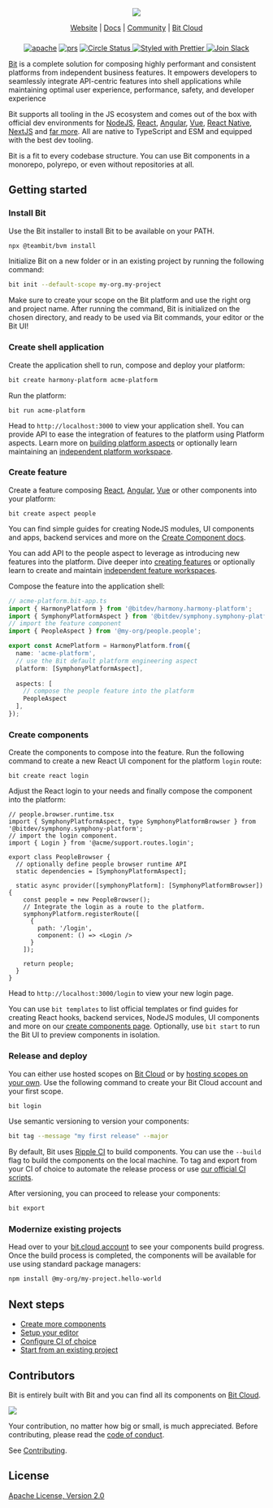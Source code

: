 <p align="center">
  <img src="http://static.bit.dev/bit-docs/readme-bit-logo.png"/>
</p>

<p align="center">
  <a href="https://bit.dev/">Website</a> |
  <a href="https://bit.dev/docs/">Docs</a> |
  <a href="https://bit.cloud/bitdev">Community</a> |
  <a href="https://bit.cloud/">Bit Cloud</a>
</p>

</p>

<h3 align="center">
</h3>

<p align="center">
  
<p align="center">
<a href="https://opensource.org/licenses/Apache-2.0"><img alt="apache" src="https://img.shields.io/badge/License-Apache%202.0-blue.svg"></a>
<a href="https://github.com/teambit/bit/blob/master/CONTRIBUTING.md"><img alt="prs" src="https://img.shields.io/badge/PRs-welcome-brightgreen.svg"></a>
<a href="https://circleci.com/gh/teambit/bit/tree/master"><img alt="Circle Status" src="https://circleci.com/gh/teambit/bit/tree/master.svg?style=shield">
<a href="https://github.com/prettier/prettier"><img alt ="Styled with Prettier" src="https://img.shields.io/badge/styled_with-prettier-ff69b4.svg">
<a href="https://join.slack.com/t/bit-dev-community/shared_invite/zt-1vq1vcxxu-CEVobR1p9BurmW8QnQFh1w" ><img alt="Join Slack" src="https://img.shields.io/badge/Slack-Join%20Bit%20Slack-blueviolet"/></a>

[Bit](https://bit.dev) is a complete solution for composing highly performant and consistent platforms from independent business features. It empowers developers to seamlessly integrate API-centric features into shell applications while maintaining optimal user experience, performance, safety, and developer experience

Bit supports all tooling in the JS ecosystem and comes out of the box with official dev environments for [NodeJS](https://bit.dev/docs/backend-intro), [React](https://bit.dev/docs/react-intro), [Angular](https://bit.dev/docs/angular-introduction), [Vue](https://bit.dev/docs/vue-intro), [React Native](https://bit.dev/docs/react-native-intro), [NextJS](https://bit.dev/docs/quick-start/hello-world-nextjs) and [far more](https://bit.dev/docs). All are native to TypeScript and ESM and equipped with the best dev tooling.

Bit is a fit to every codebase structure. You can use Bit components in a monorepo, polyrepo, or even without repositories at all. 

## Getting started

### Install Bit

Use the Bit installer to install Bit to be available on your PATH.

```bash
npx @teambit/bvm install
```

Initialize Bit on a new folder or in an existing project by running the following command:

```bash
bit init --default-scope my-org.my-project
```

Make sure to create your scope on the Bit platform and use the right org and project name. After running the command, Bit is initialized on the chosen directory, and ready to be used via Bit commands, your editor or the Bit UI!

### Create shell application

Create the application shell to run, compose and deploy your platform:

```bash
bit create harmony-platform acme-platform
```

Run the platform:

```
bit run acme-platform
```

Head to `http://localhost:3000` to view your application shell. You can provide API to ease the integration of features to the platform using Platform aspects. Learn more on [building platform aspects](https://bit.dev/docs/platform-engineering/platform-aspects) or optionally learn maintaining an [independent platform workspace](https://bit.dev/docs/workspaces/platform-workspace).

### Create feature

Create a feature composing [React](https://bit.dev/docs/react/react-intro), [Angular](https://bit.dev/docs/angular/angular-intro), [Vue](https://bit.dev/docs/vue/vue-intro) or other components into your platform:

```
bit create aspect people
```

You can find simple guides for creating NodeJS modules, UI components and apps, backend services and more on the [Create Component docs](https://bit.dev/docs/getting-started/composing/creating-components/). 

You can add API to the people aspect to leverage as introducing new features into the platform. Dive deeper into [creating features](docs/getting-started/composing/create-feature) or optionally learn to create and maintain [independent feature workspaces](docs/workspaces/feature-workspace).

Compose the feature into the application shell:

```ts
// acme-platform.bit-app.ts
import { HarmonyPlatform } from '@bitdev/harmony.harmony-platform';
import { SymphonyPlatformAspect } from '@bitdev/symphony.symphony-platform';
// import the feature component
import { PeopleAspect } from '@my-org/people.people';

export const AcmePlatform = HarmonyPlatform.from({
  name: 'acme-platform',
  // use the Bit default platform engineering aspect
  platform: [SymphonyPlatformAspect],
  
  aspects: [
    // compose the people feature into the platform
    PeopleAspect
  ],
});
```

### Create components

Create the components to compose into the feature. Run the following command to create a new React UI component for the platform `login` route:

```
bit create react login
```

Adjust the React login to your needs and finally compose the component into the platform:

```tsx
// people.browser.runtime.tsx
import { SymphonyPlatformAspect, type SymphonyPlatformBrowser } from '@bitdev/symphony.symphony-platform';
// import the login component.
import { Login } from '@acme/support.routes.login';

export class PeopleBrowser {
  // optionally define people browser runtime API
  static dependencies = [SymphonyPlatformAspect];

  static async provider([symphonyPlatform]: [SymphonyPlatformBrowser]) {
    const people = new PeopleBrowser();
    // Integrate the login as a route to the platform.
    symphonyPlatform.registerRoute([
      {
        path: '/login',
        component: () => <Login />
      }
    ]);

    return people;
  }
}
```

Head to `http://localhost:3000/login` to view your new login page. 

You can use `bit templates` to list official templates or find guides for creating React hooks, backend services, NodeJS modules, UI components and more on our [create components page](/getting-started/composing/creating-components). 
Optionally, use `bit start` to run the Bit UI to preview components in isolation.

### Release and deploy

You can either use hosted scopes on [Bit Cloud](https://bit.cloud) or by [hosting scopes on your own](https://bit.dev/reference/scope/running-a-scope-server). Use the following command to create your Bit Cloud account and your first scope.

```bash
bit login
```

Use semantic versioning to version your components:

```bash
bit tag --message "my first release" --major
```

By default, Bit uses [Ripple CI](https://bit.cloud/products/ripple-ci) to build components. You can use the `--build` flag to build the components on the local machine. To tag and export from your CI of choice to automate the release process or use [our official CI scripts](https://bit.dev/docs/getting-started/collaborate/exporting-components#ci-scripts).

After versioning, you can proceed to release your components:

```bash
bit export
```

### Modernize existing projects

Head over to your [bit.cloud account](https://bit.cloud) to see your components build progress. Once the build process is completed, the components will be available for use using standard package managers:

```bash
npm install @my-org/my-project.hello-world
```

## Next steps

- [Create more components](https://bit.dev/docs/getting-started/composing/creating-components/)
- [Setup your editor](https://bit.dev/docs/getting-started/installing-bit/editor-setup)
- [Configure CI of choice](https://bit.dev/docs/getting-started/collaborate/exporting-components/#ci-scripts)
- [Start from an existing project](https://bit.dev/docs/getting-started/installing-bit/start-from-existing-project)

## Contributors

Bit is entirely built with Bit and you can find all its components on [Bit Cloud](https://bit.cloud/teambit/~scopes).

<a href="../../graphs/contributors"><img src="https://opencollective.com/bit/contributors.svg?width=890&button=false" /></a>

Your contribution, no matter how big or small, is much appreciated. Before contributing, please read the [code of conduct](CODE_OF_CONDUCT.md).

See [Contributing](CONTRIBUTING.md).

## License

[Apache License, Version 2.0](https://github.com/teambit/bit/blob/master/LICENSE)
